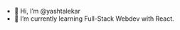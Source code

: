 - 👋 Hi, I’m @yashtalekar
- 🌱 I’m currently learning Full-Stack Webdev with React.


<!---
yashtalekar/yashtalekar is a ✨ special ✨ repository because its `README.md` (this file) appears on your GitHub profile.
You can click the Preview link to take a look at your changes.
--->
